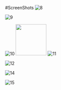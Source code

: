 #ScreenShots
![8](https://github.com/A-n-c-h-a-l/foodWebsite/assets/136986688/4dd417bf-e9ca-4f82-acb1-393d5ba0638b)

![9](https://github.com/A-n-c-h-a-l/foodWebsite/assets/136986688/900ac4cf-928c-40e1-b8a5-5684c1d450d5)

![10](https://github.com/A-n-c-h-a-l/foodWebsite/assets/136986688/62d7cb56-023b-461d-9ac9-5db4d914c35c)
<img src="[https://your-image-url.type](https://github.com/A-n-c-h-a-l/foodWebsite/assets/136986688/62d7cb56-023b-461d-9ac9-5db4d914c35c)" width="100" height="100">
![11](https://github.com/A-n-c-h-a-l/foodWebsite/assets/136986688/530bc69a-a531-423d-8f62-9161e169db0f)

![12](https://github.com/A-n-c-h-a-l/foodWebsite/assets/136986688/0e656917-7f15-4866-bf20-e3ffc82c06ea)

![14](https://github.com/A-n-c-h-a-l/foodWebsite/assets/136986688/88d85f95-345f-42d8-9943-39a085930a02)

![15](https://github.com/A-n-c-h-a-l/foodWebsite/assets/136986688/77263978-d9a0-4ec4-bb86-2bdf0502fee9)
